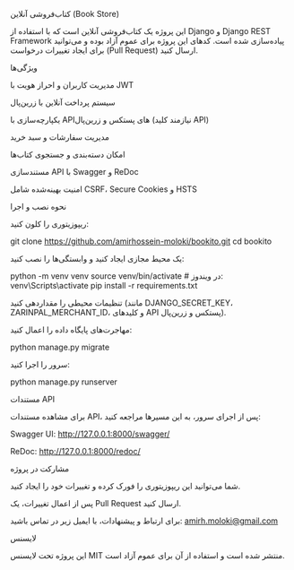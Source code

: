 کتاب‌فروشی آنلاین (Book Store)

این پروژه یک کتاب‌فروشی آنلاین است که با استفاده از Django و Django REST Framework پیاده‌سازی شده است. کدهای این پروژه برای عموم آزاد بوده و می‌توانید برای ایجاد تغییرات درخواست (Pull Request) ارسال کنید.

ویژگی‌ها

مدیریت کاربران و احراز هویت با JWT

سیستم پرداخت آنلاین با زرین‌پال

یکپارچه‌سازی با APIهای پستکس و زرین‌پال (نیازمند کلید API)

مدیریت سفارشات و سبد خرید

امکان دسته‌بندی و جستجوی کتاب‌ها

مستندسازی API با Swagger و ReDoc

امنیت بهینه‌شده شامل CSRF، Secure Cookies و HSTS

نحوه نصب و اجرا

ریپوزیتوری را کلون کنید:

git clone https://github.com/amirhossein-moloki/bookito.git
cd bookito

یک محیط مجازی ایجاد کنید و وابستگی‌ها را نصب کنید:

python -m venv venv
source venv/bin/activate  # در ویندوز: venv\Scripts\activate
pip install -r requirements.txt

تنظیمات محیطی را مقداردهی کنید (مانند DJANGO_SECRET_KEY، ZARINPAL_MERCHANT_ID، و کلیدهای API پستکس و زرین‌پال).

مهاجرت‌های پایگاه داده را اعمال کنید:

python manage.py migrate

سرور را اجرا کنید:

python manage.py runserver

مستندات API

برای مشاهده مستندات API، پس از اجرای سرور، به این مسیرها مراجعه کنید:

Swagger UI: http://127.0.0.1:8000/swagger/

ReDoc: http://127.0.0.1:8000/redoc/

مشارکت در پروژه

شما می‌توانید این ریپوزیتوری را فورک کرده و تغییرات خود را ایجاد کنید.

پس از اعمال تغییرات، یک Pull Request ارسال کنید.

برای ارتباط و پیشنهادات، با ایمیل زیر در تماس باشید:
amirh.moloki@gmail.com

لایسنس

این پروژه تحت لایسنس MIT منتشر شده است و استفاده از آن برای عموم آزاد است.
